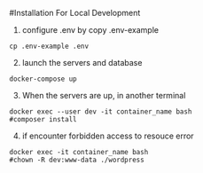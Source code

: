 #Installation For Local Development
1. configure .env by copy .env-example
```$xslt
cp .env-example .env
```
2. launch the servers and database
```
docker-compose up
```
3. When the servers are up, in another terminal
```$xslt
docker exec --user dev -it container_name bash
#composer install
```  
4. if encounter forbidden access to resouce error
```$xslt
docker exec -it container_name bash
#chown -R dev:www-data ./wordpress
```